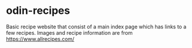 # odin-recipes

Basic recipe website that consist of a main index page which has links to a few recipes.
Images and recipe information are from https://www.allrecipes.com/
